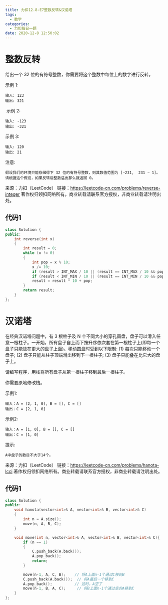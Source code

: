 ```yaml
---
title: 力扣12.8-E7整数反转&汉诺塔
tags:
  - 数学
categories:
  - 力扣每日一题
date: 2020-12-8 12:50:02
---
```


# 整数反转

给出一个 32 位的有符号整数，你需要将这个整数中每位上的数字进行反转。

示例 1:
```
输入: 123
输出: 321
```
 示例 2:
```
输入: -123
输出: -321
```
示例 3:
```
输入: 120
输出: 21
```
注意:
```
假设我们的环境只能存储得下 32 位的有符号整数，则其数值范围为 [−231,  231 − 1]。请根据这个假设，如果反转后整数溢出那么就返回 0。
```
来源：力扣（LeetCode）
链接：https://leetcode-cn.com/problems/reverse-integer
著作权归领扣网络所有。商业转载请联系官方授权，非商业转载请注明出处。

## 代码1
```c++
class Solution {
public:
    int reverse(int x)
    {
        int result = 0;
        while (x != 0)
        {
            int pop = x % 10;
            x /= 10;
            if (result > INT_MAX / 10 || (result == INT_MAX / 10 && pop > 7)) return 0; // 2^31 - 1 = 2147483647
            if (result < INT_MIN / 10 || (result == INT_MIN / 10 && pop < -8)) return 0; // -2^31 = -2147483648
            result = result * 10 + pop;
        }
        return result;
    }
};
```

# 汉诺塔

在经典汉诺塔问题中，有 3 根柱子及 N 个不同大小的穿孔圆盘，盘子可以滑入任意一根柱子。一开始，所有盘子自上而下按升序依次套在第一根柱子上(即每一个盘子只能放在更大的盘子上面)。移动圆盘时受到以下限制:
(1) 每次只能移动一个盘子;
(2) 盘子只能从柱子顶端滑出移到下一根柱子;
(3) 盘子只能叠在比它大的盘子上。

请编写程序，用栈将所有盘子从第一根柱子移到最后一根柱子。

你需要原地修改栈。

示例1:
```
输入：A = [2, 1, 0], B = [], C = []
输出：C = [2, 1, 0]
```
示例2:
```
输入：A = [1, 0], B = [], C = []
输出：C = [1, 0]
```
提示:
```
A中盘子的数目不大于14个。
```
来源：力扣（LeetCode）
链接：https://leetcode-cn.com/problems/hanota-lcci
著作权归领扣网络所有。商业转载请联系官方授权，非商业转载请注明出处。

## 代码1
```c++
class Solution {
public:
    void hanota(vector<int>& A, vector<int>& B, vector<int>& C)
    {
        int n = A.size();
        move(n, A, B, C);
    }

    void move(int n, vector<int>& A, vector<int>& B, vector<int>& C){
        if (n == 1)
        {
            C.push_back(A.back());
            A.pop_back();
            return;
        }

        move(n-1, A, C, B);    // 将A上面n-1个通过C移到B
        C.push_back(A.back());  // 将A最后一个移到C
        A.pop_back();          // 这时，A空了
        move(n-1, B, A, C);     // 将B上面n-1个通过空的A移到C
    }
};
```